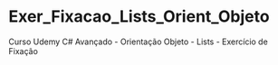 # Exer_Fixacao_Lists_Orient_Objeto
Curso Udemy C# Avançado - Orientação Objeto - Lists - Exercício de Fixação
